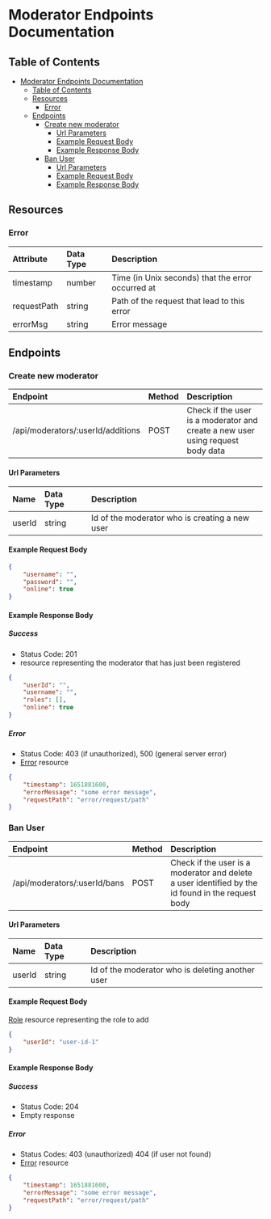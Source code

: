 # Moderator Endpoints Documentation

## Table of Contents

- [Moderator Endpoints Documentation](#moderator-endpoints-documentation)
  - [Table of Contents](#table-of-contents)
  - [Resources](#resources)
    - [Error](#error)
  - [Endpoints](#endpoints)
    - [Create new moderator](#create-new-moderator)
      - [Url Parameters](#url-parameters)
      - [Example Request Body](#example-request-body)
      - [Example Response Body](#example-response-body)
    - [Ban User](#ban-user)
      - [Url Parameters](#url-parameters-1)
      - [Example Request Body](#example-request-body-1)
      - [Example Response Body](#example-response-body-1)

## Resources

### Error

| Attribute | Data Type | Description |
| :-------- | :-------- | :---------- |
| timestamp | number | Time (in Unix seconds) that the error occurred at |
| requestPath | string | Path of the request that lead to this error |
| errorMsg | string | Error message |

## Endpoints

### Create new moderator

| Endpoint | Method | Description |
| :------- | :----- | :---------- |
| /api/moderators/:userId/additions | POST | Check if the user is a moderator and create a new user using request body data |

#### Url Parameters

| Name | Data Type | Description |
| :--- | :-------- | :---------- |
| userId | string | Id of the moderator who is creating a new user |

#### Example Request Body

```json
{
    "username": "",
    "password": "",
    "online": true
}
```

#### Example Response Body

##### Success

- Status Code: 201
- resource representing the moderator that has just been registered

```json
{
    "userId": "",
    "username": "",
    "roles": [], 
    "online": true
}
```

##### Error

- Status Code: 403 (if unauthorized), 500 (general server error)
- [Error](#error) resource

```json
{
    "timestamp": 1651881600,
    "errorMessage": "some error message",
    "requestPath": "error/request/path"
}
```

### Ban User

| Endpoint | Method | Description |
| :------- | :----- | :---------- |
| /api/moderators/:userId/bans | POST | Check if the user is a moderator and delete a user identified by the id found in the request body |

#### Url Parameters

| Name | Data Type | Description |
| :--- | :-------- | :---------- |
| userId | string | Id of the moderator who is deleting another user |

#### Example Request Body

[Role](#role) resource representing the role to add

```json
{
    "userId": "user-id-1"
}
```

#### Example Response Body

##### Success

- Status Code: 204
- Empty response

##### Error

- Status Codes: 403 (unauthorized) 404 (if user not found)
- [Error](#error) resource

```json
{
    "timestamp": 1651881600,
    "errorMessage": "some error message",
    "requestPath": "error/request/path"
}
```

